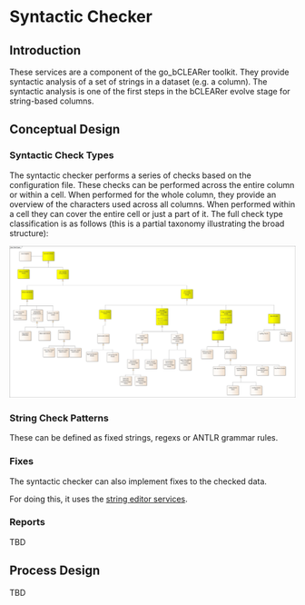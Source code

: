 # Syntactic Checker

## Introduction

These services are a component of the go_bCLEARer toolkit. They provide
syntactic analysis of a set of strings in a dataset (e.g. a column). The
syntactic analysis is one of the first steps in the bCLEARer evolve
stage for string-based columns.

## Conceptual Design

### Syntactic Check Types

The syntactic checker performs a series of checks based on the
configuration file. These checks can be performed across the entire
column or within a cell. When performed for the whole column, they
provide an overview of the characters used across all columns. When
performed within a cell they can cover the entire cell or just a part of
it. The full check type classification is as follows (this is a partial
taxonomy illustrating the broad structure):

![](documentation/data_models/check_types.png)

### String Check Patterns

These can be defined as fixed strings, regexs or ANTLR grammar rules.

### Fixes

The syntactic checker can also implement fixes to the checked data.

For doing this, it uses the [string editor services](https://github.com/OntoLedgy/string_editing_services).

### Reports

TBD

## Process Design

TBD

